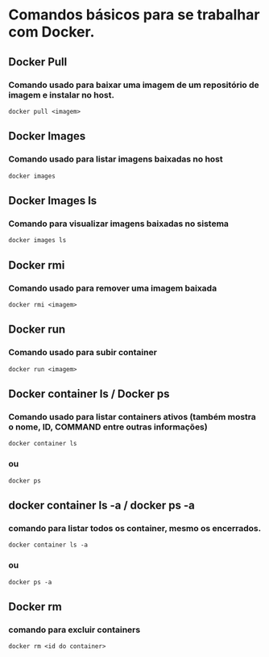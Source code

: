 # Comandos básicos para se trabalhar com Docker.

## Docker Pull

### Comando usado para baixar uma imagem de um repositório de imagem e instalar no host.

```
docker pull <imagem>
```

## Docker Images

### Comando usado para listar imagens baixadas no host

```
docker images
```

## Docker Images ls

### Comando para visualizar imagens baixadas no sistema

```
docker images ls
```

## Docker rmi

### Comando usado para remover uma imagem baixada

```
docker rmi <imagem>
```

## Docker run

### Comando usado para subir container

```
docker run <imagem>
```

## Docker container ls / Docker ps

### Comando usado para listar containers ativos (também mostra o nome, ID, COMMAND entre outras informações)

```
docker container ls
```
### ou

```
docker ps
```

## docker container ls -a / docker ps -a

### comando para listar todos os container, mesmo os encerrados.

```
docker container ls -a
```

### ou

```
docker ps -a
```

## Docker rm

### comando para excluir containers

```
docker rm <id do container>
```